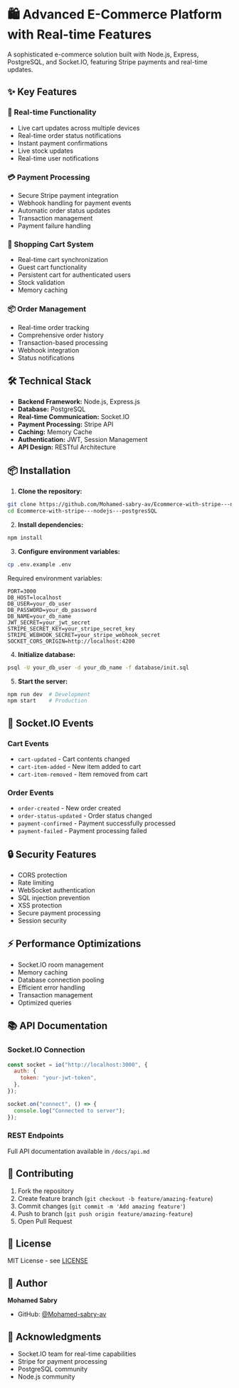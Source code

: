 # 🛍️ Advanced E-Commerce Platform with Real-time Features

A sophisticated e-commerce solution built with Node.js, Express, PostgreSQL, and Socket.IO, featuring Stripe payments and real-time updates.

## ✨ Key Features

### 🔄 Real-time Functionality

- Live cart updates across multiple devices
- Real-time order status notifications
- Instant payment confirmations
- Live stock updates
- Real-time user notifications

### 💳 Payment Processing

- Secure Stripe payment integration
- Webhook handling for payment events
- Automatic order status updates
- Transaction management
- Payment failure handling

### 🛒 Shopping Cart System

- Real-time cart synchronization
- Guest cart functionality
- Persistent cart for authenticated users
- Stock validation
- Memory caching

### 📦 Order Management

- Real-time order tracking
- Comprehensive order history
- Transaction-based processing
- Webhook integration
- Status notifications

## 🛠️ Technical Stack

- **Backend Framework:** Node.js, Express.js
- **Database:** PostgreSQL
- **Real-time Communication:** Socket.IO
- **Payment Processing:** Stripe API
- **Caching:** Memory Cache
- **Authentication:** JWT, Session Management
- **API Design:** RESTful Architecture

## 📦 Installation

1. **Clone the repository:**

```bash
git clone https://github.com/Mohamed-sabry-av/Ecommerce-with-stripe---nodejs---postgresSQL.git
cd Ecommerce-with-stripe---nodejs---postgresSQL
```

2. **Install dependencies:**

```bash
npm install
```

3. **Configure environment variables:**

```bash
cp .env.example .env
```

Required environment variables:

```env
PORT=3000
DB_HOST=localhost
DB_USER=your_db_user
DB_PASSWORD=your_db_password
DB_NAME=your_db_name
JWT_SECRET=your_jwt_secret
STRIPE_SECRET_KEY=your_stripe_secret_key
STRIPE_WEBHOOK_SECRET=your_stripe_webhook_secret
SOCKET_CORS_ORIGIN=http://localhost:4200
```

4. **Initialize database:**

```bash
psql -U your_db_user -d your_db_name -f database/init.sql
```

5. **Start the server:**

```bash
npm run dev  # Development
npm start    # Production
```

## 🔌 Socket.IO Events

### Cart Events

- `cart-updated` - Cart contents changed
- `cart-item-added` - New item added to cart
- `cart-item-removed` - Item removed from cart

### Order Events

- `order-created` - New order created
- `order-status-updated` - Order status changed
- `payment-confirmed` - Payment successfully processed
- `payment-failed` - Payment processing failed

## 🔒 Security Features

- CORS protection
- Rate limiting
- WebSocket authentication
- SQL injection prevention
- XSS protection
- Secure payment processing
- Session security

## ⚡ Performance Optimizations

- Socket.IO room management
- Memory caching
- Database connection pooling
- Efficient error handling
- Transaction management
- Optimized queries

## 📚 API Documentation

### Socket.IO Connection

```javascript
const socket = io("http://localhost:3000", {
  auth: {
    token: "your-jwt-token",
  },
});

socket.on("connect", () => {
  console.log("Connected to server");
});
```

### REST Endpoints

Full API documentation available in `/docs/api.md`

## 🤝 Contributing

1. Fork the repository
2. Create feature branch (`git checkout -b feature/amazing-feature`)
3. Commit changes (`git commit -m 'Add amazing feature'`)
4. Push to branch (`git push origin feature/amazing-feature`)
5. Open Pull Request

## 📝 License

MIT License - see [LICENSE](LICENSE)

## 👤 Author

**Mohamed Sabry**

- GitHub: [@Mohamed-sabry-av](https://github.com/Mohamed-sabry-av)

## 🙏 Acknowledgments

- Socket.IO team for real-time capabilities
- Stripe for payment processing
- PostgreSQL community
- Node.js community
